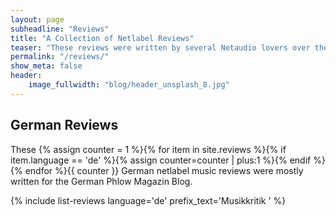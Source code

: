```yaml
---
layout: page
subheadline: "Reviews"
title: "A Collection of Netlabel Reviews"
teaser: "These reviews were written by several Netaudio lovers over the years. Most of the reviews cover the early era of netlabel culture. These reviews are just a tiny glimpse at the flood of available creative commons music releases. They reflect mostly the taste of the reviewer."
permalink: "/reviews/"
show_meta: false
header:
    image_fullwidth: "blog/header_unsplash_8.jpg"
---
```


## German Reviews

These {% assign counter = 1 %}{% for item in site.reviews %}{% if item.language == 'de' %}{% assign counter=counter | plus:1 %}{% endif %}{% endfor %}{{ counter }} German netlabel music reviews were mostly written for the German Phlow Magazin Blog.

{% include list-reviews language='de' prefix_text='<span class="subheader">Musikkritik </span>' %}


